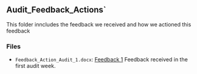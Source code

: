 ## Audit_Feedback_Actions`
This folder inncludes the feedback we received and how we actioned this feedback

### Files
* `Feedback_Action_Audit_1.docx`:	[Feedback 1](https://docs.google.com/spreadsheets/d/1ImIggCDHVY4EuUH10mWCwRrsk4ojZl-ycwASZj79Tw0/edit?usp=sharing) Feedback received in the first audit week. 
	


